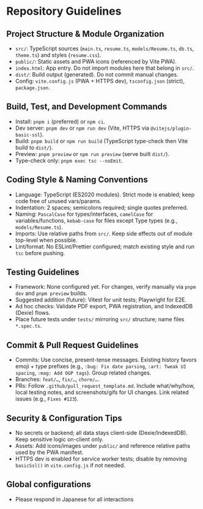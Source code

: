 # Repository Guidelines

## Project Structure & Module Organization
- `src/`: TypeScript sources (`main.ts`, `resume.ts`, `models/Resume.ts`, `db.ts`, `theme.ts`) and styles (`resume.css`).
- `public/`: Static assets and PWA icons (referenced by Vite PWA).
- `index.html`: App entry. Do not import modules here that belong in `src/`.
- `dist/`: Build output (generated). Do not commit manual changes.
- Config: `vite.config.js` (PWA + HTTPS dev), `tsconfig.json` (strict), `package.json`.

## Build, Test, and Development Commands
- Install: `pnpm i` (preferred) or `npm ci`.
- Dev server: `pnpm dev` or `npm run dev` (Vite, HTTPS via `@vitejs/plugin-basic-ssl`).
- Build: `pnpm build` or `npm run build` (TypeScript type-check then Vite build to `dist/`).
- Preview: `pnpm preview` or `npm run preview` (serve built `dist/`).
- Type-check only: `pnpm exec tsc --noEmit`.

## Coding Style & Naming Conventions
- Language: TypeScript (ES2020 modules). Strict mode is enabled; keep code free of unused vars/params.
- Indentation: 2 spaces; semicolons required; single quotes preferred.
- Naming: `PascalCase` for types/interfaces, `camelCase` for variables/functions, `kebab-case` for files except Type types (e.g., `models/Resume.ts`).
- Imports: Use relative paths from `src/`. Keep side effects out of module top-level when possible.
- Lint/format: No ESLint/Prettier configured; match existing style and run `tsc` before pushing.

## Testing Guidelines
- Framework: None configured yet. For changes, verify manually via `pnpm dev` and `pnpm preview` builds.
- Suggested addition (future): Vitest for unit tests; Playwright for E2E.
- Ad hoc checks: Validate PDF export, PWA registration, and IndexedDB (Dexie) flows.
- Place future tests under `tests/` mirroring `src/` structure; name files `*.spec.ts`.

## Commit & Pull Request Guidelines
- Commits: Use concise, present-tense messages. Existing history favors emoji + type prefixes (e.g., `:bug: Fix date parsing`, `:art: Tweak UI spacing`, `:mag: Add OGP tags`). Group related changes.
- Branches: `feat/…`, `fix/…`, `chore/…`.
- PRs: Follow `.github/pull_request_template.md`. Include what/why/how, local testing notes, and screenshots/gifs for UI changes. Link related issues (e.g., `Fixes #123`).

## Security & Configuration Tips
- No secrets or backend; all data stays client-side (Dexie/IndexedDB). Keep sensitive logic on-client only.
- Assets: Add icons/images under `public/` and reference relative paths used by the PWA manifest.
- HTTPS dev is enabled for service worker tests; disable by removing `basicSsl()` in `vite.config.js` if not needed.

## Global configurations
- Please respond in Japanese for all interactions
